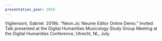 ```yaml
---
presentation_year: 2019
---
```

Vigliensoni, Gabriel. 2019b. “Neon.Js: Neume Editor Online Demo.” Invited Talk presented at the Digital Humanities Musicology Study Group Meeting at the Digital Humanities Conference, Utrecht, NL, July.
